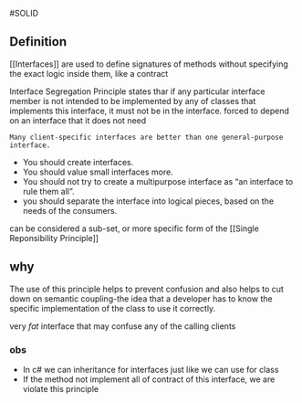 #SOLID 

## Definition

[[Interfaces]] are used to define signatures of methods without specifying the exact logic inside them, like a contract

Interface Segregation Principle states thar if any particular interface member is not intended to be implemented by any of classes that implements this interface, it must not be in the interface. forced to depend on an interface that it does not need

	Many client-specific interfaces are better than one general-purpose interface.

- You should create interfaces.
- You should value small interfaces more.
- You should not try to create a multipurpose interface as “an interface to rule them all”.
-  you should separate the interface into logical pieces, based on the needs of the consumers.

can be considered a sub-set, or more specific form of the [[Single Reponsibility Principle]]


## why

The use of this principle helps to prevent confusion and also helps to cut down on semantic coupling-the idea that a developer has to know the specific implementation of the class to use it correctly.

very _fat_ interface that may confuse any of the calling clients
### obs

- In c# we can inheritance for interfaces just like we can use for class
- If the method not implement all of contract of this interface, we are violate this principle

